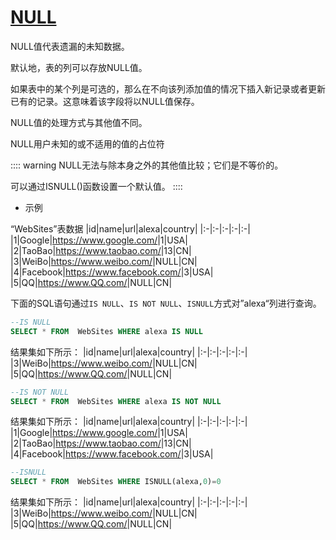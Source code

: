 
# [NULL](<https://docs.microsoft.com/zh-cn/sql/t-sql/language-elements/null-and-unknown-transact-sql?view=sql-server-ver15>)

NULL值代表遗漏的未知数据。

默认地，表的列可以存放NULL值。

如果表中的某个列是可选的，那么在不向该列添加值的情况下插入新记录或者更新已有的记录。这意味着该字段将以NULL值保存。

NULL值的处理方式与其他值不同。

NULL用户未知的或不适用的值的占位符

:::: warning
NULL无法与除本身之外的其他值比较；它们是不等价的。

可以通过ISNULL()函数设置一个默认值。
::::

- 示例

“WebSites”表数据
|id|name|url|alexa|country|
|:-|:-|:-|:-|:-|
|1|Google|<https://www.google.com/>|1|USA|
|2|TaoBao|<https://www.taobao.com/>|13|CN|
|3|WeiBo|<https://www.weibo.com/>|NULL|CN|
|4|Facebook|<https://www.facebook.com/>|3|USA|
|5|QQ|<https://www.QQ.com/>|NULL|CN|

下面的SQL语句通过`IS NULL`、`IS NOT NULL`、`ISNULL`方式对”alexa“列进行查询。

```sql
--IS NULL
SELECT * FROM  WebSites WHERE alexa IS NULL
```

结果集如下所示：
|id|name|url|alexa|country|
|:-|:-|:-|:-|:-|
|3|WeiBo|<https://www.weibo.com/>|NULL|CN|
|5|QQ|<https://www.QQ.com/>|NULL|CN|

```sql
--IS NOT NULL
SELECT * FROM  WebSites WHERE alexa IS NOT NULL
```

结果集如下所示：
|id|name|url|alexa|country|
|:-|:-|:-|:-|:-|
|1|Google|<https://www.google.com/>|1|USA|
|2|TaoBao|<https://www.taobao.com/>|13|CN|
|4|Facebook|<https://www.facebook.com/>|3|USA|

```sql
--ISNULL
SELECT * FROM  WebSites WHERE ISNULL(alexa,0)=0
```

结果集如下所示：
|id|name|url|alexa|country|
|:-|:-|:-|:-|:-|
|3|WeiBo|<https://www.weibo.com/>|NULL|CN|
|5|QQ|<https://www.QQ.com/>|NULL|CN|
